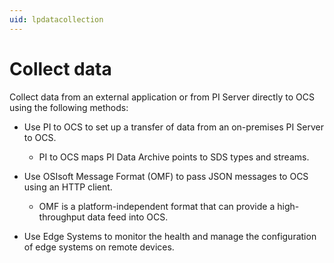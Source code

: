 ```yaml
---
uid: lpdatacollection
---
```


# Collect data

Collect data from an external application or from PI Server directly to OCS using the following methods:

* Use PI to OCS to set up a transfer of data from an on-premises PI Server to OCS.

  * PI to OCS maps PI Data Archive points to SDS types and streams.

* Use OSIsoft Message Format (OMF) to pass JSON messages to OCS using an HTTP client. 

  * OMF is a platform-independent format that can provide a high-throughput data feed into OCS. 

* Use Edge Systems to monitor the health and manage the configuration of edge systems on remote devices.
